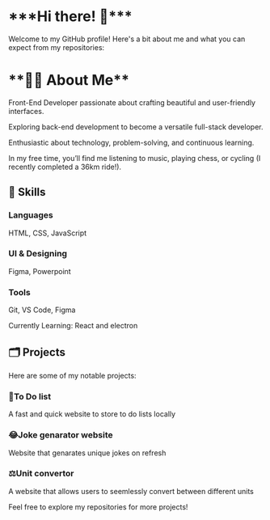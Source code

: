 <h1>***Hi there! 👋***</h1>

Welcome to my GitHub profile! Here's a bit about me and what you can expect from my repositories:

<h1>**👨‍💻 About Me**</h1>
Front-End Developer passionate about crafting beautiful and user-friendly interfaces.

Exploring back-end development to become a versatile full-stack developer.

Enthusiastic about technology, problem-solving, and continuous learning.

In my free time, you’ll find me listening to music, playing chess, or cycling (I recently completed a 36km ride!).

<h2>🔧 Skills</h2>

<h3>Languages</h3>
HTML, CSS, JavaScript 

<h3>UI & Designing</h3>
Figma, Powerpoint

<h3>Tools</h3>
Git, VS Code, Figma

Currently Learning: React and electron

<h2>🗂 Projects</h2>

Here are some of my notable projects:

<h3>🔨To Do list</h3>
A fast and quick website to store to do lists locally

<h3>😂Joke genarator website</h3>
Website that genarates unique jokes on refresh

<h3>⚖️Unit convertor</h3>
A website that allows users to seemlessly convert between different units

Feel free to explore my repositories for more projects!
